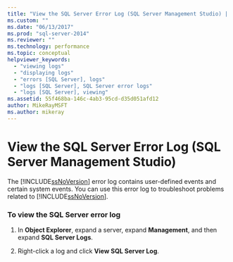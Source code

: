 ```yaml
---
title: "View the SQL Server Error Log (SQL Server Management Studio) | Microsoft Docs"
ms.custom: ""
ms.date: "06/13/2017"
ms.prod: "sql-server-2014"
ms.reviewer: ""
ms.technology: performance
ms.topic: conceptual
helpviewer_keywords: 
  - "viewing logs"
  - "displaying logs"
  - "errors [SQL Server], logs"
  - "logs [SQL Server], SQL Server error logs"
  - "logs [SQL Server], viewing"
ms.assetid: 55f468ba-146c-4ab3-95cd-d35d051afd12
author: MikeRayMSFT
ms.author: mikeray
---
```

# View the SQL Server Error Log (SQL Server Management Studio)
  The [!INCLUDE[ssNoVersion](../../includes/ssnoversion-md.md)] error log contains user-defined events and certain system events. You can use this error log to troubleshoot problems related to [!INCLUDE[ssNoVersion](../../includes/ssnoversion-md.md)].  
  
### To view the SQL Server error log  
  
1.  In **Object Explorer**, expand a server, expand **Management**, and then expand **SQL Server Logs**.  
  
2.  Right-click a log and click **View SQL Server Log**.  
  
  
